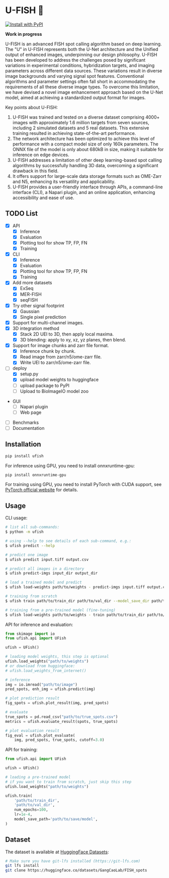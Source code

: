 # U-FISH 🎣

<p>
  <a href="https://pypi.org/project/ufish/">
    <img src="https://img.shields.io/pypi/v/ufish.svg" alt="Install with PyPI" />
  </a>
</p>

**Work in progress**

U-FISH is an advanced FISH spot calling algorithm based on deep learning. The "U" in U-FISH represents both the U-Net architecture and the Unified output of enhanced images, underpinning our design philosophy. U-FISH has been developed to address the challenges posed by significant variations in experimental conditions, hybridization targets, and imaging parameters across different data sources. These variations result in diverse image backgrounds and varying signal spot features. Conventional algorithms and parameter settings often fall short in accommodating the requirements of all these diverse image types. To overcome this limitation, we have devised a novel image enhancement approach based on the U-Net model, aimed at achieving a standardized output format for images.

Key points about U-FISH:

1. U-FISH was trained and tested on a diverse dataset comprising 4000+ images with approximately 1.6 million targets from seven sources, including 2 simulated datasets and 5 real datasets. This extensive training resulted in achieving state-of-the-art performance.
2. The network architecture has been optimized to achieve this level of performance with a compact model size of only 160k parameters. The ONNX file of the model is only about 680kB in size, making it suitable for inference on edge devices.
3. U-FISH addresses a limitation of other deep learning-based spot calling algorithms by successfully handling 3D data, overcoming a significant drawback in this field.
4. It offers support for large-scale data storage formats such as OME-Zarr and N5, enhancing its versatility and applicability.
5. U-FISH provides a user-friendly interface through APIs, a command-line interface (CLI), a Napari plugin, and an online application, enhancing accessibility and ease of use.


## TODO List

- [x] API
  + [x] Inference
  + [x] Evaluation
  + [x] Plotting tool for show TP, FP, FN
  + [x] Training
- [x] CLI
  + [x] Inference
  + [x] Evaluation
  + [x] Plotting tool for show TP, FP, FN
  + [x] Training
- [x] Add more datasets
  + [x] ExSeq
  + [x] MER-FISH
  + [x] seqFISH
- [x] Try other signal footprint
  + [x] Gaussian
  + [x] Single pixel prediction
- [x] Support for multi-channel images.
- [x] 3D integration method
  + [x] Stack 2D UEI to 3D, then apply local maxima.
  + [x] 3D blending: apply to xy, xz, yz planes, then blend.
- [x] Support for image chunks and zarr file format.
  + [x] Inference chunk by chunk.
  + [x] Read image from zarr/n5/ome-zarr file.
  + [x] Write UEI to zarr/n5/ome-zarr file.
- [ ] deploy
  + [x] setup.py
  + [x] upload model weights to huggingface
  + [ ] upload package to PyPI
  + [ ] Upload to BioImageIO model zoo
- GUI
  + [ ] Napari plugin
  + [ ] Web page
- [ ] Benchmarks
- [ ] Documentation

## Installation

```bash
pip install ufish
```

For inference using GPU, you need to install onnxruntime-gpu:

```bash
pip install onnxruntime-gpu
```

For training using GPU, you need to install PyTorch with CUDA support, see [PyTorch official website](https://pytorch.org/) for details.

## Usage

CLI usage:

```bash
# list all sub-commands:
$ python -m ufish

# using --help to see details of each sub-command, e.g.:
$ ufish predict --help

# predict one image
$ ufish predict input.tiff output.csv

# predict all images in a directory
$ ufish predict-imgs input_dir output_dir

# load a trained model and predict
$ ufish load-weights path/to/weights - predict-imgs input.tiff output.csv

# training from scratch
$ ufish train path/to/train_dir path/to/val_dir --model_save_dir path/to/save/model

# training from a pre-trained model (fine-tuning)
$ ufish load-weights path/to/weights - train path/to/train_dir path/to/val_dir --model_save_dir path/to/save/model
```

API for inference and evaluation:

```python
from skimage import io
from ufish.api import UFish

ufish = UFish()

# loading model weights, this step is optional
ufish.load_weights("path/to/weights")
# or download from huggingface:
# ufish.load_weights_from_internet()

# inference
img = io.imread("path/to/image")
pred_spots, enh_img = ufish.predict(img)

# plot prediction result
fig_spots = ufish.plot_result(img, pred_spots)

# evaluate
true_spots = pd.read_csv("path/to/true_spots.csv")
metrics = ufish.evaluate_result(spots, true_spots)

# plot evaluation result
fig_eval = ufish.plot_evaluate(
    img, pred_spots, true_spots, cutoff=3.0)
```

API for training:

```python
from ufish.api import UFish

ufish = UFish()

# loading a pre-trained model
# if you want to train from scratch, just skip this step
ufish.load_weights("path/to/weights")

ufish.train(
    'path/to/train_dir',
    'path/to/val_dir',
    num_epochs=100,
    lr=1e-4,
    model_save_path='path/to/save/model',
)
```

## Dataset

The dataset is available at [HuggingFace Datasets](https://huggingface.co/datasets/GangCaoLab/FISH_spots):

```bash
# Make sure you have git-lfs installed (https://git-lfs.com)
git lfs install
git clone https://huggingface.co/datasets/GangCaoLab/FISH_spots
```
